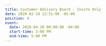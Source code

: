 ```yaml
---
title: Customer Advisory Board - Invite Only
date: 2020-02-18 12:51:00 -05:00
position: 4
event:
  date: 2020-04-20 00:00:00 -04:00
  start-time: 3:00 PM
  end-time: 5:00 PM
---
```


